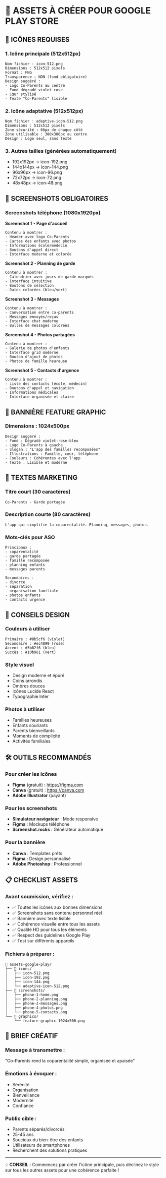 # 🎨 ASSETS À CRÉER POUR GOOGLE PLAY STORE

## 📱 ICÔNES REQUISES

### 1. Icône principale (512x512px)
```
Nom fichier : icon-512.png
Dimensions : 512x512 pixels
Format : PNG
Transparence : NON (fond obligatoire)
Design suggéré :
- Logo Co-Parents au centre
- Fond dégradé violet-rose
- Cœur stylisé
- Texte "Co-Parents" lisible
```

### 2. Icône adaptative (512x512px)
```
Nom fichier : adaptive-icon-512.png
Dimensions : 512x512 pixels
Zone sécurité : 66px de chaque côté
Zone utilisable : 380x380px au centre
Design : Logo seul, sans texte
```

### 3. Autres tailles (générées automatiquement)
- 192x192px → icon-192.png
- 144x144px → icon-144.png
- 96x96px → icon-96.png
- 72x72px → icon-72.png
- 48x48px → icon-48.png

## 📸 SCREENSHOTS OBLIGATOIRES

### Screenshots téléphone (1080x1920px)

**Screenshot 1 - Page d'accueil**
```
Contenu à montrer :
- Header avec logo Co-Parents
- Cartes des enfants avec photos
- Informations école/médecin
- Boutons d'appel direct
- Interface moderne et colorée
```

**Screenshot 2 - Planning de garde**
```
Contenu à montrer :
- Calendrier avec jours de garde marqués
- Interface intuitive
- Boutons de sélection
- Dates colorées (bleu/vert)
```

**Screenshot 3 - Messages**
```
Contenu à montrer :
- Conversation entre co-parents
- Messages envoyés/reçus
- Interface chat moderne
- Bulles de messages colorées
```

**Screenshot 4 - Photos partagées**
```
Contenu à montrer :
- Galerie de photos d'enfants
- Interface grid moderne
- Bouton d'ajout de photos
- Photos de famille heureuse
```

**Screenshot 5 - Contacts d'urgence**
```
Contenu à montrer :
- Liste des contacts (école, médecin)
- Boutons d'appel et navigation
- Informations médicales
- Interface organisée et claire
```

## 🎨 BANNIÈRE FEATURE GRAPHIC

### Dimensions : 1024x500px
```
Design suggéré :
- Fond : Dégradé violet-rose-bleu
- Logo Co-Parents à gauche
- Slogan : "L'app des familles recomposées"
- Illustrations : Famille, cœur, téléphone
- Couleurs : Cohérentes avec l'app
- Texte : Lisible et moderne
```

## 📝 TEXTES MARKETING

### Titre court (30 caractères)
```
Co-Parents - Garde partagée
```

### Description courte (80 caractères)
```
L'app qui simplifie la coparentalité. Planning, messages, photos.
```

### Mots-clés pour ASO
```
Principaux :
- coparentalité
- garde partagée
- famille recomposée
- planning enfants
- messages parents

Secondaires :
- divorce
- séparation
- organisation familiale
- photos enfants
- contacts urgence
```

## 🎯 CONSEILS DESIGN

### Couleurs à utiliser
```
Primaire : #8b5cf6 (violet)
Secondaire : #ec4899 (rose)
Accent : #3b82f6 (bleu)
Succès : #10b981 (vert)
```

### Style visuel
- Design moderne et épuré
- Coins arrondis
- Ombres douces
- Icônes Lucide React
- Typographie Inter

### Photos à utiliser
- Familles heureuses
- Enfants souriants
- Parents bienveillants
- Moments de complicité
- Activités familiales

## 🛠️ OUTILS RECOMMANDÉS

### Pour créer les icônes
- **Figma** (gratuit) : https://figma.com
- **Canva** (gratuit) : https://canva.com
- **Adobe Illustrator** (payant)

### Pour les screenshots
- **Simulateur navigateur** : Mode responsive
- **Figma** : Mockups téléphone
- **Screenshot.rocks** : Générateur automatique

### Pour la bannière
- **Canva** : Templates prêts
- **Figma** : Design personnalisé
- **Adobe Photoshop** : Professionnel

## 📋 CHECKLIST ASSETS

### Avant soumission, vérifiez :
- ✅ Toutes les icônes aux bonnes dimensions
- ✅ Screenshots sans contenu personnel réel
- ✅ Bannière avec texte lisible
- ✅ Cohérence visuelle entre tous les assets
- ✅ Qualité HD pour tous les éléments
- ✅ Respect des guidelines Google Play
- ✅ Test sur différents appareils

### Fichiers à préparer :
```
📁 assets-google-play/
├── 📁 icons/
│   ├── icon-512.png
│   ├── icon-192.png
│   ├── icon-144.png
│   └── adaptive-icon-512.png
├── 📁 screenshots/
│   ├── phone-1-home.png
│   ├── phone-2-planning.png
│   ├── phone-3-messages.png
│   ├── phone-4-photos.png
│   └── phone-5-contacts.png
└── 📁 graphics/
    └── feature-graphic-1024x500.png
```

## 🎨 BRIEF CRÉATIF

### Message à transmettre :
"Co-Parents rend la coparentalité simple, organisée et apaisée"

### Émotions à évoquer :
- Sérénité
- Organisation
- Bienveillance
- Modernité
- Confiance

### Public cible :
- Parents séparés/divorcés
- 25-45 ans
- Soucieux du bien-être des enfants
- Utilisateurs de smartphones
- Recherchent des solutions pratiques

---

💡 **CONSEIL** : Commencez par créer l'icône principale, puis déclinez le style sur tous les autres assets pour une cohérence parfaite !